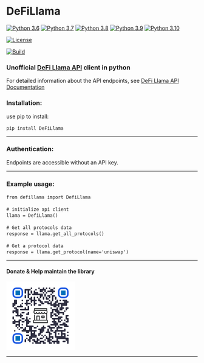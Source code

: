# DeFiLlama

[![Python 3.6](https://img.shields.io/badge/python-3.6-blue.svg)](https://www.python.org/downloads/release/python-360/)
[![Python 3.7](https://img.shields.io/badge/python-3.7-blue.svg)](https://www.python.org/downloads/release/python-370/)
[![Python 3.8](https://img.shields.io/badge/python-3.8-blue.svg)](https://www.python.org/downloads/release/python-380/)
[![Python 3.9](https://img.shields.io/badge/python-3.9-blue.svg)](https://www.python.org/downloads/release/python-390/)
[![Python 3.10](https://img.shields.io/badge/python-3.10-blue.svg)](https://www.python.org/downloads/release/python-310/)

[![License](https://img.shields.io/badge/License-Apache%202.0-blue.svg)](https://opensource.org/licenses/Apache-2.0)

[![Build](https://github.com/itzmestar/DeFiLlama/actions/workflows/python-package.yml/badge.svg)](https://github.com/itzmestar/DeFiLlama/actions/workflows/python-package.yml)


### Unofficial [DeFi Llama API](https://defillama.com/home) client in python

For detailed information about the API endpoints, see [DeFi Llama API Documentation](https://defillama.com/docs/api)

### Installation:

use pip to install:

``` 
pip install DeFiLlama
```

-----------

### Authentication:

Endpoints are accessible without an API key.

-----------

### Example usage:

```
from defillama import DefiLlama

# initialize api client
llama = DefiLlama()

# Get all protocols data
response = llama.get_all_protocols()

# Get a protocol data
response = llama.get_protocol(name='uniswap')

```
-------
#### Donate & Help maintain the library

[![Paypal](qrcode.png)](https://www.paypal.com/ncp/payment/KLFNJN7SH39EN)

-------